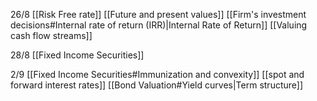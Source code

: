 26/8
[[Risk Free rate]]
[[Future and present values]]
[[Firm's investment decisions#Internal rate of return (IRR)|Internal Rate of Return]]
[[Valuing cash flow streams]]

28/8
[[Fixed Income Securities]]

2/9
[[Fixed Income Securities#Immunization and convexity]]
[[spot and forward interest rates]]
[[Bond Valuation#Yield curves|Term structure]]

